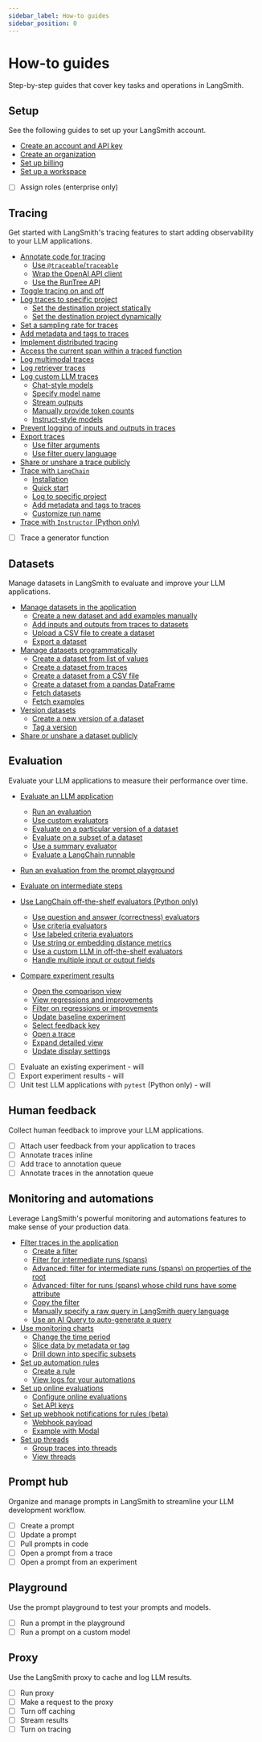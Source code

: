 ```yaml
---
sidebar_label: How-to guides
sidebar_position: 0
---
```


# How-to guides

Step-by-step guides that cover key tasks and operations in LangSmith.

## Setup

See the following guides to set up your LangSmith account.

- [Create an account and API key](./how_to_guides/setup/create_account_api_key)
- [Create an organization](./how_to_guides/setup/create_organization)
- [Set up billing](./how_to_guides/setup/set_up_billing)
- [Set up a workspace](./how_to_guides/setup/set_up_workspace)

* [ ] Assign roles (enterprise only)

## Tracing

Get started with LangSmith's tracing features to start adding observability to your LLM applications.

- [Annotate code for tracing](./how_to_guides/tracing/annotate_code)
  - [Use `@traceable`/`traceable`](./how_to_guides/tracing/annotate_code#use-traceable--traceable)
  - [Wrap the OpenAI API client](./how_to_guides/tracing/annotate_code#wrap-the-openai-client)
  - [Use the RunTree API](./how_to_guides/tracing/annotate_code#use-the-runtree-api)
- [Toggle tracing on and off](./how_to_guides/tracing/toggle_tracing)
- [Log traces to specific project](./how_to_guides/tracing/log_traces_to_project)
  - [Set the destination project statically](./how_to_guides/tracing/log_traces_to_project#set-the-destination-project-statically)
  - [Set the destination project dynamically](./how_to_guides/tracing/log_traces_to_project#set-the-destination-project-dynamically)
- [Set a sampling rate for traces](./how_to_guides/tracing/sample_traces)
- [Add metadata and tags to traces](./how_to_guides/tracing/add_metadata_tags)
- [Implement distributed tracing](./how_to_guides/tracing/distributed_tracing)
- [Access the current span within a traced function](./how_to_guides/tracing/access_current_span)
- [Log multimodal traces](./how_to_guides/tracing/log_multimodal_traces)
- [Log retriever traces](./how_to_guides/tracing/log_retriever_trace)
- [Log custom LLM traces](./how_to_guides/tracing/log_llm_trace)
  - [Chat-style models](./how_to_guides/tracing/log_llm_trace#chat-style-models)
  - [Specify model name](./how_to_guides/tracing/log_llm_trace#specify-model-name)
  - [Stream outputs](./how_to_guides/tracing/log_llm_trace#stream-outputs)
  - [Manually provide token counts](./how_to_guides/tracing/log_llm_trace#manually-provide-token-counts)
  - [Instruct-style models](./how_to_guides/tracing/log_llm_trace#instruct-style-models)
- [Prevent logging of inputs and outputs in traces](./how_to_guides/tracing/mask_inputs_outputs)
- [Export traces](./how_to_guides/tracing/export_traces)
  - [Use filter arguments](./how_to_guides/tracing/export_traces#use-filter-arguments)
  - [Use filter query language](./how_to_guides/tracing/export_traces#use-filter-query-language)
- [Share or unshare a trace publicly](./how_to_guides/tracing/share_trace)
- [Trace with `LangChain`](./how_to_guides/tracing/trace_with_langchain)
  - [Installation](./how_to_guides/tracing/trace_with_langchain#installation)
  - [Quick start](./how_to_guides/tracing/trace_with_langchain#quick-start)
  - [Log to specific project](./how_to_guides/tracing/trace_with_langchain#log-to-specific-project)
  - [Add metadata and tags to traces](./how_to_guides/tracing/trace_with_langchain#add-metadata-and-tags-to-traces)
  - [Customize run name](./how_to_guides/tracing/trace_with_langchain#customize-run-name)
- [Trace with `Instructor` (Python only)](./how_to_guides/tracing/trace_with_instructor)

* [ ] Trace a generator function

## Datasets

Manage datasets in LangSmith to evaluate and improve your LLM applications.

- [Manage datasets in the application](./how_to_guides/datasets/manage_datasets_in_application)
  - [Create a new dataset and add examples manually](./how_to_guides/datasets/manage_datasets_in_application#create-a-new-dataset-and-add-examples-manually)
  - [Add inputs and outputs from traces to datasets](./how_to_guides/datasets/manage_datasets_in_application#add-inputs-and-outputs-from-traces-to-datasets)
  - [Upload a CSV file to create a dataset](./how_to_guides/datasets/manage_datasets_in_application#upload-a-csv-file-to-create-a-dataset)
  - [Export a dataset](./how_to_guides/datasets/manage_datasets_in_application#export-a-dataset)
- [Manage datasets programmatically](./how_to_guides/datasets/manage_datasets_programmatically)
  - [Create a dataset from list of values](./how_to_guides/datasets/manage_datasets_programmatically#create-a-dataset-from-list-of-values)
  - [Create a dataset from traces](./how_to_guides/datasets/manage_datasets_programmatically#create-a-dataset-from-traces)
  - [Create a dataset from a CSV file](./how_to_guides/datasets/manage_datasets_programmatically#create-a-dataset-from-a-csv-file)
  - [Create a dataset from a pandas DataFrame](./how_to_guides/datasets/manage_datasets_programmatically#create-a-dataset-from-a-pandas-dataframe)
  - [Fetch datasets](./how_to_guides/datasets/manage_datasets_programmatically#fetch-datasets)
  - [Fetch examples](./how_to_guides/datasets/manage_datasets_programmatically#fetch-examples)
- [Version datasets](./how_to_guides/datasets/version_datasets)
  - [Create a new version of a dataset](./how_to_guides/datasets/version_datasets#create-a-new-version-of-a-dataset)
  - [Tag a version](./how_to_guides/datasets/version_datasets#tag-a-version)
- [Share or unshare a dataset publicly](./how_to_guides/datasets/share_dataset)

## Evaluation

Evaluate your LLM applications to measure their performance over time.

- [Evaluate an LLM application](./how_to_guides/evaluation/evaluate_llm_application)
  - [Run an evaluation](./how_to_guides/evaluation/evaluate_llm_application#run-an-evaluation)
  - [Use custom evaluators](./how_to_guides/evaluation/evaluate_llm_application#use-custom-evaluators)
  - [Evaluate on a particular version of a dataset](./how_to_guides/evaluation/evaluate_llm_application#evaluate-on-a-particular-version-of-a-dataset)
  - [Evaluate on a subset of a dataset](./how_to_guides/evaluation/evaluate_llm_application#evaluate-on-a-subset-of-a-dataset)
  - [Use a summary evaluator](./how_to_guides/evaluation/evaluate_llm_application#use-a-summary-evaluator)
  - [Evaluate a LangChain runnable](./how_to_guides/evaluation/evaluate_llm_application#evaluate-a-langchain-runnable)
- [Run an evaluation from the prompt playground](./how_to_guides/evaluation/run_evaluation_from_prompt_playground)
- [Evaluate on intermediate steps](./how_to_guides/evaluation/evaluate_on_intermediate_steps)
- [Use LangChain off-the-shelf evaluators (Python only)](./how_to_guides/evaluation/use_langchain_off_the_shelf_evaluators)
  - [Use question and answer (correctness) evaluators](./how_to_guides/evaluation/use_langchain_off_the_shelf_evaluators#use-question-and-answer-correctness-evaluators)
  - [Use criteria evaluators](./how_to_guides/evaluation/use_langchain_off_the_shelf_evaluators#use-criteria-evaluators)
  - [Use labeled criteria evaluators](./how_to_guides/evaluation/use_langchain_off_the_shelf_evaluators#use-labeled-criteria-evaluators)
  - [Use string or embedding distance metrics](./how_to_guides/evaluation/use_langchain_off_the_shelf_evaluators#use-string-or-embedding-distance-metrics)
  - [Use a custom LLM in off-the-shelf evaluators](./how_to_guides/evaluation/use_langchain_off_the_shelf_evaluators#use-a-custom-llm-in-off-the-shelf-evaluators)
  - [Handle multiple input or output fields](./how_to_guides/evaluation/use_langchain_off_the_shelf_evaluators#handle-multiple-input-or-output-fields)
- [Compare experiment results](./how_to_guides/evaluation/compare_experiment_results)

  - [Open the comparison view](./how_to_guides/evaluation/compare_experiment_results#open-the-comparison-view)
  - [View regressions and improvements](./how_to_guides/evaluation/compare_experiment_results#view-regressions-and-improvements)
  - [Filter on regressions or improvements](./how_to_guides/evaluation/compare_experiment_results#filter-on-regressions-or-improvements)
  - [Update baseline experiment](./how_to_guides/evaluation/compare_experiment_results#update-baseline-experiment)
  - [Select feedback key](./how_to_guides/evaluation/compare_experiment_results#select-feedback-key)
  - [Open a trace](./how_to_guides/evaluation/compare_experiment_results#open-a-trace)
  - [Expand detailed view](./how_to_guides/evaluation/compare_experiment_results#expand-detailed-view)
  - [Update display settings](./how_to_guides/evaluation/compare_experiment_results#update-display-settings)

- [ ] Evaluate an existing experiment - will
- [ ] Export experiment results - will
- [ ] Unit test LLM applications with `pytest` (Python only) - will

## Human feedback

Collect human feedback to improve your LLM applications.

- [ ] Attach user feedback from your application to traces
- [ ] Annotate traces inline
- [ ] Add trace to annotation queue
- [ ] Annotate traces in the annotation queue

## Monitoring and automations

Leverage LangSmith's powerful monitoring and automations features to make sense of your production data.

- [Filter traces in the application](./how_to_guides/monitoring/filter_traces_in_application)
  - [Create a filter](./how_to_guides/monitoring/filter_traces_in_application#create-a-filter)
  - [Filter for intermediate runs (spans)](./how_to_guides/monitoring/filter_traces_in_application#filter-for-intermediate-runs-spans)
  - [Advanced: filter for intermediate runs (spans) on properties of the root](./how_to_guides/monitoring/filter_traces_in_application#advanced-filter-for-intermediate-runs-spans-on-properties-of-the-root)
  - [Advanced: filter for runs (spans) whose child runs have some attribute](./how_to_guides/monitoring/filter_traces_in_application#advanced-filter-for-runs-spans-whose-child-runs-have-some-attribute)
  - [Copy the filter](./how_to_guides/monitoring/filter_traces_in_application#copy-the-filter)
  - [Manually specify a raw query in LangSmith query language](./how_to_guides/monitoring/filter_traces_in_application#manually-specify-a-raw-query-in-langsmith-query-language)
  - [Use an AI Query to auto-generate a query](./how_to_guides/monitoring/filter_traces_in_application#use-an-ai-query-to-auto-generate-a-query)
- [Use monitoring charts](./how_to_guides/monitoring/use_monitoring_charts)
  - [Change the time period](./how_to_guides/monitoring/use_monitoring_charts#change-the-time-period)
  - [Slice data by metadata or tag](./how_to_guides/monitoring/use_monitoring_charts#slice-data-by-metadata-or-tag)
  - [Drill down into specific subsets](./how_to_guides/monitoring/use_monitoring_charts#drill-down-into-specific-subsets)
- [Set up automation rules](./how_to_guides/monitoring/rules)
  - [Create a rule](./how_to_guides/monitoring/rules#create-a-rule)
  - [View logs for your automations](./how_to_guides/monitoring/rules#view-logs-for-your-automations)
- [Set up online evaluations](./how_to_guides/monitoring/online_evaluations)
  - [Configure online evaluations](./how_to_guides/monitoring/online_evaluations#configure-online-evaluations)
  - [Set API keys](./how_to_guides/monitoring/online_evaluations#set-api-keys)
- [Set up webhook notifications for rules (beta)](./how_to_guides/monitoring/webhook_notifications)
  - [Webhook payload](./how_to_guides/monitoring/webhook_notifications#webhook-payload)
  - [Example with Modal](./how_to_guides/monitoring/webhook_notifications#example-with-modal)
- [Set up threads](./how_to_guides/monitoring/threads)
  - [Group traces into threads](./how_to_guides/monitoring/threads#group-traces-into-threads)
  - [View threads](./how_to_guides/monitoring/threads#view-threads)

## Prompt hub

Organize and manage prompts in LangSmith to streamline your LLM development workflow.

- [ ] Create a prompt
- [ ] Update a prompt
- [ ] Pull prompts in code
- [ ] Open a prompt from a trace
- [ ] Open a prompt from an experiment

## Playground

Use the prompt playground to test your prompts and models.

- [ ] Run a prompt in the playground
- [ ] Run a prompt on a custom model

## Proxy

Use the LangSmith proxy to cache and log LLM results.

- [ ] Run proxy
- [ ] Make a request to the proxy
- [ ] Turn off caching
- [ ] Stream results
- [ ] Turn on tracing

